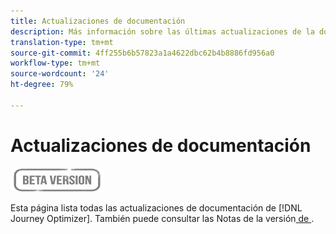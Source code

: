 ```yaml
---
title: Actualizaciones de documentación
description: Más información sobre las últimas actualizaciones de la documentación
translation-type: tm+mt
source-git-commit: 4ff255b6b57823a1a4622dbc62b4b8886fd956a0
workflow-type: tm+mt
source-wordcount: '24'
ht-degree: 79%

---
```



# Actualizaciones de documentación

![](assets/do-not-localize/badge.png)

Esta página lista todas las actualizaciones de documentación de [!DNL Journey Optimizer].
También puede consultar las Notas de la versión[ de ](release-notes.md).